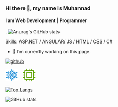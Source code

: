 
### Hi there 👋, my name is Muhannad
#### I am  Web Development | Programmer

.
![Anurag's GitHub stats](https://github-readme-stats.vercel.app/api?username=MoHaNaD-mjs&show_icons=true)


Skills: ASP.NET / ANGULAR/ JS / HTML / CSS / C#

- 🔭 I’m currently working on this page. 


[<img src='https://cdn.jsdelivr.net/npm/simple-icons@3.0.1/icons/github.svg' alt='github' height='40'>](https://github.com/MoHaNaD-mjs)  

<a href='https://archiveprogram.github.com/'><img src='https://raw.githubusercontent.com/acervenky/animated-github-badges/master/assets/acbadge.gif' width='40' height='40'></a> <a href='https://docs.github.com/en/developers'><img src='https://raw.githubusercontent.com/acervenky/animated-github-badges/master/assets/devbadge.gif' width='40' height='40'></a> 

[![Top Langs](https://github-readme-stats.vercel.app/api/top-langs/?username=MoHaNaD-mjs)](https://github.com/anuraghazra/github-readme-stats)

![GitHub stats](https://github-readme-stats.vercel.app/api?username=MoHaNaD-mjs&show_icons=true)  


<!--
**MoHaNaD-mjs/MohaNaD-mjs** is a ✨ _special_ ✨ repository because its `README.md` (this file) appears on your GitHub profile.

Here are some ideas to get you started:

- 🔭 I’m currently working on ...
- 🌱 I’m currently learning ...
- 👯 I’m looking to collaborate on ...
- 🤔 I’m looking for help with ...
- 💬 Ask me about ...
- 📫 How to reach me: ...
- 😄 Pronouns: ...
- ⚡ Fun fact: ...
-->
